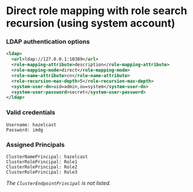 # Direct role mapping with role search recursion (using system account)

### LDAP authentication options

```xml
<ldap>
  <url>ldap://127.0.0.1:10389</url>
  <role-mapping-attribute>description</role-mapping-attribute>
  <role-mapping-mode>direct</role-mapping-mode>
  <role-name-attribute>cn</role-name-attribute>
  <role-recursion-max-depth>5</role-recursion-max-depth>
  <system-user-dn>uid=admin,ou=system</system-user-dn>
  <system-user-password>secret</system-user-password>
</ldap>
```

### Valid credentials

```
Username: hazelcast
Password: imdg
```

### Assigned Principals

```
ClusterNamePrincipal: hazelcast
ClusterRolePrincipal: Role1
ClusterRolePrincipal: Role2
ClusterRolePrincipal: Role3
```

*The `ClusterEndpointPrincipal` is not listed.*